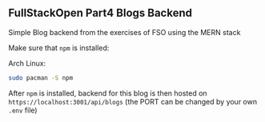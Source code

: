 FullStackOpen Part4 Blogs Backend
-
Simple Blog backend from the exercises of FSO using the MERN stack 

Make sure that `npm` is installed:

Arch Linux:
```Bash
sudo pacman -S npm
```

After `npm` is installed, backend for this blog is then hosted on `https://localhost:3001/api/blogs` (the PORT can be changed by your own `.env` file)

